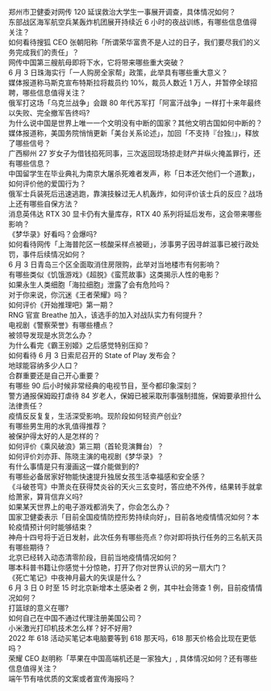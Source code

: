 郑州市卫健委对网传 120 延误救治大学生一事展开调查，具体情况如何？  
东部战区海军航空兵某轰炸机团展开持续近 6 小时的夜战训练，有哪些信息值得关注？  
如何看待搜狐 CEO 张朝阳称「所谓荣华富贵不是人过的日子，我们要尽我们的义务完成我们的责任」？  
网传中国第三艘航母即将下水，它将带来哪些重大突破？  
6 月 3 日珠海实行「一人购房全家帮」政策，此举具有哪些重大意义？  
媒体报道称马斯克宣布特斯拉将裁员约 10%，裁员人数近 1 万人，并暂停全球招聘，哪些信息值得关注？  
俄军打这场「乌克兰战争」会跟 80 年代苏军打「阿富汗战争」一样打十来年最终以失败、完全撤军告终吗?  
为什么说中国是世界上唯一一个文明没有中断的国家？其他文明古国如何中断的？  
媒体报道称，美国务院悄悄更新「美台关系论述」，加回「不支持『台独』」，释放了哪些信号？  
广西柳州 27 岁女子为借钱掐死同事，三次返回现场掠走财产并纵火掩盖罪行，还有哪些信息？  
中国留学生在毕业典礼为南京大屠杀死难者发声，称「日本还欠他们一个道歉」，如何评价他的爱国行为？  
俄军士兵装死后迅速逃跑，靠演技躲过无人机轰炸，如何评价该士兵的反应？战场上还有哪些自保方法？  
消息英伟达 RTX 30 显卡仍有大量库存，RTX 40 系列将延后发布，这会带来哪些影响？  
《梦华录》好看吗？会爆吗?  
如何看待网传「上海普陀区一核酸采样点被砸」，涉事男子因寻衅滋事已被行政处罚，事件后续情况如何？  
6 月 3 日青岛三个区全面取消住房限购，此举对当地楼市有何影响？  
有哪些类似《饥饿游戏》《超脱》《蛮荒故事》这类揭示人性的电影？  
如果永生人类细胞「海拉细胞」泄露了会有危险吗？  
对于你来说，你沉迷《王者荣耀》吗？  
如何评价《开始推理吧》第一期？  
RNG 官宣 Breathe 加入，该选手的加入对战队实力有何提升？  
电视剧《警察荣誉》有哪些槽点？  
被领导发现是水货怎么办？  
为什么看完《霸王别姬》之后感觉特别压抑？  
如何看待 6 月 3 日索尼召开的 State of Play 发布会？  
地球能容纳多少人口？  
合群重要还是自己开心重要？  
有哪些 90 后小时候非常经典的电视节目，至今都印象深刻？  
警方通报保姆殴打虐待 84 岁老人，保姆已被采取刑事强制措施，保姆要承担什么法律责任？  
疫情反反复复，生活深受影响。现阶段如何轻资产创业?  
有哪些男生用的水乳值得推荐？  
被保护得太好的人是怎样的？  
如何评价《乘风破浪》第三期（首轮竞演舞台）？  
如何评价刘亦菲、陈晓主演的电视剧《梦华录》？  
有什么事情是只有漫画这一媒介能做到的?  
有哪些必备居家好物能快速提升独居女孩生活幸福感和安全感？  
《斗破苍穹》中萧炎在获得焚炎谷的天火三玄变时，答应绝不外传，结果转手就拿给萧家，算背信弃义吗?  
如果某天世界上的电子游戏都消失了，你会怎么办？  
国家卫健委表示「目前全国疫情防控形势持续向好」，目前各地疫情情况如何？本轮疫情预计何时能够结束？  
神舟十四号将于近日发射，此次任务有哪些亮点？你对即将执行任务的三名航天员有哪些期待？  
北京已经转入动态清零阶段，目前当地疫情情况如何？  
哪本科普书籍让你感觉十分惊艳，打开了你对世界认识的另一扇大门？  
《死亡笔记》中夜神月最大的失误是什么？  
6 月 3 日 0 时至 15 时北京新增本土感染者 2 例，其中社会筛查 1 例，目前疫情情况如何？  
打篮球的意义在哪?  
如何自己在中国不通过代理注册美国公司？  
小米激光打印机技术怎么样？好不好用?  
2022 年 618 活动买笔记本电脑要等到 618 那天吗，618 那天价格会比现在更低吗？  
荣耀 CEO 赵明称「苹果在中国高端机还是一家独大」, 具体情况如何？还有哪些信息值得关注？  
端午节有啥优质的文案或者宣传海报吗？  
